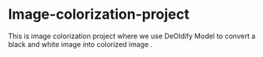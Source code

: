 # Image-colorization-project
This is image colorization project where we use DeOldify Model to convert a  black and white image into colorized image .

